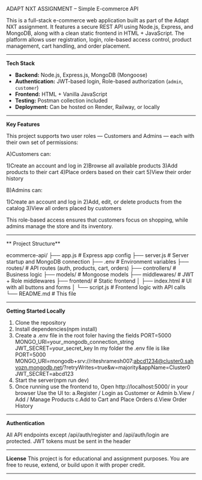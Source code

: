  ADAPT NXT ASSIGNMENT – Simple E-commerce API

This is a full-stack e-commerce web application built as part of the Adapt NXT assignment. It features a secure REST API using Node.js, Express, and MongoDB, along with a clean static frontend in HTML + JavaScript. The platform allows user registration, login, role-based access control, product management, cart handling, and order placement.

---------------------------------------------------------------------------------------------------------------------------------------------------------------------

**Tech Stack**

- **Backend:** Node.js, Express.js, MongoDB (Mongoose)
- **Authentication:** JWT-based login, Role-based authorization (`admin`, `customer`)
- **Frontend:** HTML + Vanilla JavaScript
- **Testing:** Postman collection included
- **Deployment:** Can be hosted on Render, Railway, or locally

---------------------------------------------------------------------------------------------------------------------------------------------------------------------

**Key Features**

This project supports two user roles — Customers and Admins — each with their own set of permissions:

A)Customers can:

1)Create an account and log in
2)Browse all available products
3)Add products to their cart
4)Place orders based on their cart
5)View their order history

B)Admins can:

1)Create an account and log in
2)Add, edit, or delete products from the catalog
3)View all orders placed by customers

This role-based access ensures that customers focus on shopping, while admins manage the store and its inventory.

---------------------------------------------------------------------------------------------------------------------------------------------------------------------

** Project Structure**

ecommerce-api/
├── app.js # Express app config
├── server.js # Server startup and MongoDB connection
├── .env # Environment variables
├── routes/ # API routes (auth, products, cart, orders)
├── controllers/ # Business logic
├── models/ # Mongoose models
├── middlewares/ # JWT + Role middlewares
├── frontend/ # Static frontend
│ ├── index.html # UI with all buttons and forms
│ └── script.js # Frontend logic with API calls
└── README.md # This file

---------------------------------------------------------------------------------------------------------------------------------------------------------------------

 **Getting Started Locally**

 1. Clone the repository
 2. Install dependencies(npm install)
 3. Create a .env file in the root foler having the fields
       PORT=5000
       MONGO_URI=your_mongodb_connection_string
       JWT_SECRET=your_secret_key
In my folder the .env file is like
       PORT=5000
       MONGO_URI=mongodb+srv://riteshramesh007:abcd1234@cluster0.sahvozn.mongodb.net/?retryWrites=true&w=majority&appName=Cluster0
       JWT_SECRET=abcd123
4. Start the server(npm run dev)
5. Once running use the frontend to,
Open http://localhost:5000/ in your browser
Use the UI to:
a.Register / Login as Customer or Admin
b.View / Add / Manage Products
c.Add to Cart and Place Orders
d.View Order History

---------------------------------------------------------------------------------------------------------------------------------------------------------------------

**Authentication**

All API endpoints except /api/auth/register and /api/auth/login are protected.
JWT tokens must be sent in the header

---------------------------------------------------------------------------------------------------------------------------------------------------------------------

**License**
This project is for educational and assignment purposes. You are free to reuse, extend, or build upon it with proper credit.

---------------------------------------------------------------------------------------------------------------------------------------------------------------------


